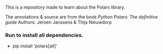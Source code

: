 This is a repository made to learn about the Polars library.

The annotations & source are from the book <i>Python Polars: The definitive guide</i>
Authors: Jeroen Janssens & Thijs Nieuwdorp

### Run to install all dependencies.
- pip install 'polars[all]'